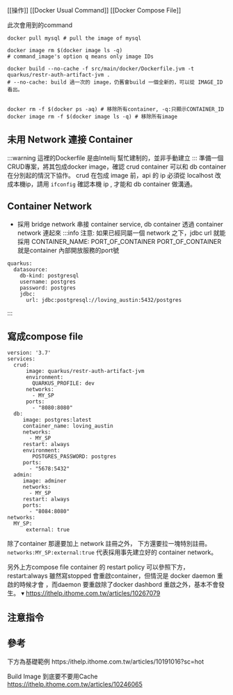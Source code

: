 [[操作]]
[[Docker Usual Command]]
[[Docker Compose File]]

此次會用到的command
```
docker pull mysql # pull the image of mysql

docker image rm $(docker image ls -q) 
# command_image's option q means only image IDs

docker build --no-cache -f src/main/docker/Dockerfile.jvm -t quarkus/restr-auth-artifact-jvm .
# --no-cache: build 過一次的 image，仍舊會build 一個全新的，可以從 IMAGE_ID 看出。


docker rm -f $(docker ps -aq) # 移除所有container, -q:只顯示CONTAINER_ID
docker image rm -f $(docker image ls -q) # 移除所有image
```


## 未用 Network 連接 Container
:::warning
這裡的Dockerfile 是由Intellij 幫忙建制的，並非手動建立
:::
準備一個CRUD專案，將其包成docker image，確認 crud container 可以和 db container 在分別起的情況下協作。
crud 在包成 image 前，api 的 ip 必須從 localhost 改成本機ip，請用 `ifconfig` 確認本機 ip , 才能和 db container 做溝通。

## Container Network
- 採用 bridge network 串接 container
service, db container 透過 container network 連起來
:::info
注意: 如果已經同屬一個 network 之下，jdbc url 就能採用
CONTAINER_NAME: PORT_OF_CONTAINER 
PORT_OF_CONTAINER 就是container 內部開放服務的port號
```
quarkus:
  datasource:
    db-kind: postgresql
    username: postgres
    password: postgres
    jdbc:
      url: jdbc:postgresql://loving_austin:5432/postgres
```
:::



## 寫成compose file
```yaml=
version: '3.7'
services:
  crud:
      image: quarkus/restr-auth-artifact-jvm
      environment:
        QUARKUS_PROFILE: dev
      networks:
        - MY_SP
      ports:
        - "8080:8080"
  db:
     image: postgres:latest
     container_name: loving_austin
     networks:
       - MY_SP
     restart: always
     environment:
        POSTGRES_PASSWORD: postgres
     ports:
       - "5678:5432"
  admin:
     image: adminer
     networks:
       - MY_SP
     restart: always
     ports:
       - "8084:8080"
networks:
  MY_SP:
      external: true
```
除了container 那邊要加上 network 註冊之外， 下方還要拉一塊特別註冊。
`networks:MY_SP:external:true` 代表採用事先建立好的 container network。

另外上方compose file container 的 restart policy 可以參照下方，
restart:always 雖然寫stopped 會重啟container，但情況是 docker daemon 重啟的時候才會
，而daemon 要重啟除了docker dashbord 重啟之外，基本不會發生。
▾
https://ithelp.ithome.com.tw/articles/10267079

## 注意指令

## 參考


下方為基礎範例
https:/ithelp.ithome.com.tw/articles/10191016?sc=hot

Build Image 到底要不要用Cache
https://ithelp.ithome.com.tw/articles/10246065


